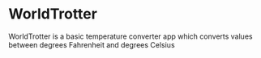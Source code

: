 # WorldTrotter
WorldTrotter is a basic temperature converter app which converts values between degrees Fahrenheit and degrees Celsius
